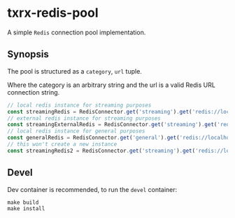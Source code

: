 # txrx-redis-pool

A simple `Redis` connection pool implementation.

## Synopsis

The pool is structured as a `category`, `url` tuple.

Where the category is an arbitrary string and the url is a valid Redis URL connection string.

```typescript
// local redis instance for streaming purposes
const streamingRedis = RedisConnector.get('streaming').get('redis://localhost');
// external redis instance for streaming purposes
const streamingExternalRedis = RedisConnector.get('streaming').get('redis://external');
// local redis instance for general purposes
const generalRedis = RedisConnector.get('general').get('redis://localhost');
// this won't create a new instance
const streamingRedis2 = RedisConnector.get('streaming').get('redis://localhost');
```

## Devel

Dev container is recommended, to run the `devel` container:

```
make build
make install
```
